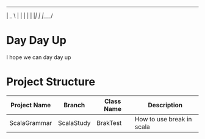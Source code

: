  ____  
|  _ \ 
| | | |
| |_| |
|____/ 
       
# Day Day Up
I hope we can day day up

# Project Structure
|Project Name| Branch | Class Name | Description|
|------------|--------|------------|------------|
|ScalaGrammar|ScalaStudy| BrakTest|How to use break in scala|

